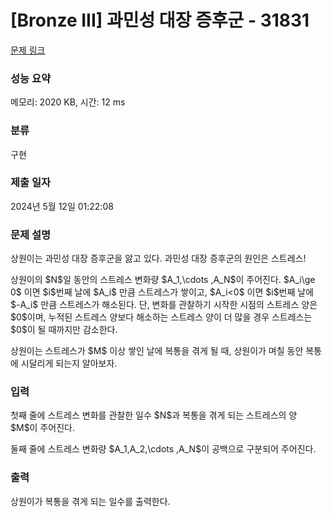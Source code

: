 # [Bronze III] 과민성 대장 증후군 - 31831 

[문제 링크](https://www.acmicpc.net/problem/31831) 

### 성능 요약

메모리: 2020 KB, 시간: 12 ms

### 분류

구현

### 제출 일자

2024년 5월 12일 01:22:08

### 문제 설명

<p>상원이는 과민성 대장 증후군을 앓고 있다. 과민성 대장 증후군의 원인은 스트레스!</p>

<p>상원이의 $N$일 동안의 스트레스 변화량 $A_1,\cdots ,A_N$이 주어진다. $A_i\ge 0$ 이면 $i$번째 날에 $A_i$ 만큼 스트레스가 쌓이고, $A_i<0$ 이면 $i$번째 날에 $-A_i$ 만큼 스트레스가 해소된다. 단, 변화를 관찰하기 시작한 시점의 스트레스 양은 $0$이며, 누적된 스트레스 양보다 해소하는 스트레스 양이 더 많을 경우 스트레스는 $0$이 될 때까지만 감소한다.</p>

<p>상원이는 스트레스가 $M$ 이상 쌓인 날에 복통을 겪게 될 때, 상원이가 며칠 동안 복통에 시달리게 되는지 알아보자.</p>

### 입력 

 <p>첫째 줄에 스트레스 변화를 관찰한 일수 $N$과 복통을 겪게 되는 스트레스의 양 $M$이 주어진다.</p>

<p>둘째 줄에 스트레스 변화량 $A_1,A_2,\cdots ,A_N$이 공백으로 구분되어 주어진다.</p>

### 출력 

 <p>상원이가 복통을 겪게 되는 일수를 출력한다.</p>

